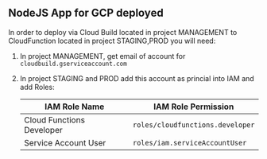 ## NodeJS App for GCP deployed


In order to deploy via Cloud Build located in project MANAGEMENT to CloudFunction located in project STAGING,PROD you will need:

1. In project MANAGEMENT, get email of account for `cloudbuild.gserviceaccount.com`
2. In project STAGING and PROD add this account as princial into IAM and add Roles:

     | IAM Role Name             | IAM Role Permission             |
     |---------------------------|---------------------------------|
     | Cloud Functions Developer | `roles/cloudfunctions.developer`|
     | Service Account User      | `roles/iam.serviceAccountUser`  |


